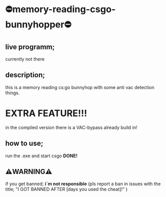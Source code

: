 # ⛔memory-reading-csgo-bunnyhopper⛔

## live programm;
currently not there

## description;
this is a memory reading cs:go bunnyhop with some anti vac detection things.

# EXTRA FEATURE!!!
in the compiled version there is a VAC-bypass already build in!

## how to use;
run the .exe and start csgo
**DONE!**
 
## ⚠️**WARNING**⚠️
if you get banned;
**i´m not responsible**
(pls report a ban in issues with the title; "I GOT BANNED AFTER [days you used the cheat]!" )
 

